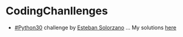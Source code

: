 # CodingChanllenges

* [#Python30](https://github.com/estebansolo/Python30) challenge by [Esteban Solorzano](https://github.com/estebansolo) ... My solutions [here](https://github.com/carolinaacosta31/CodingChanllenges/tree/master/%23Python30)
